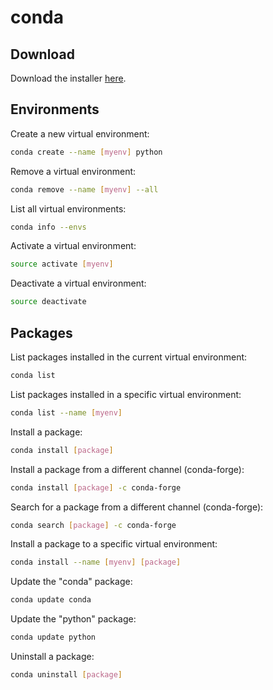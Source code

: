 conda
=====

Download
--------------------------------------------------

Download the installer [here](http://conda.pydata.org/miniconda.html).


Environments
--------------------------------------------------

Create a new virtual environment:

```bash
conda create --name [myenv] python
```

Remove a virtual environment:

```bash
conda remove --name [myenv] --all
```

List all virtual environments:

```bash
conda info --envs
```

Activate a virtual environment:

```bash
source activate [myenv]
```

Deactivate a virtual environment:

```bash
source deactivate
```

Packages
--------------------------------------------------

List packages installed in the current virtual environment:

```bash
conda list
```

List packages installed in a specific virtual environment:

```bash
conda list --name [myenv]
```

Install a package:

```bash
conda install [package]
```

Install a package from a different channel (conda-forge):

```bash
conda install [package] -c conda-forge
```

Search for a package from a different channel (conda-forge):

```bash
conda search [package] -c conda-forge
```

Install a package to a specific virtual environment:

```bash
conda install --name [myenv] [package]
```

Update the "conda" package:

```bash
conda update conda
```

Update the "python" package:

```bash
conda update python
```

Uninstall a package:

```bash
conda uninstall [package]
```